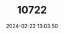 ---
title: "10722"
category: "Hypomesus transpacificus"
draft: false
date: 2024-02-22 13:03:50
languages:
  English: ["Delta Smelt"]
---